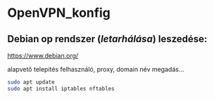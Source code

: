 # OpenVPN_konfig

## Debian op rendszer (*letarhálása*) leszedése:

https://www.debian.org/

alapvető telepités felhasználó, proxy, domain név megadás...

```bash
sudo apt update
sudo apt install iptables nftables
```

